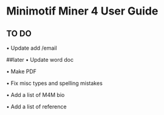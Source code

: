 # Minimotif Miner 4 User Guide

TO DO
------
 
• Update add /email


##later
• Update word doc 

• Make PDF

• Fix misc types and spelling mistakes

• Add a list of M4M bio

• Add a list of reference

